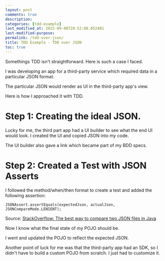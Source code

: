 ```yaml
---
layout: post
comments: true
description: 
categories: [tdd-example]
last_modified_at: 2022-09-08T20:52:08.052481
last-modified-purpose:
permalink: /tdd-over-json/
title: TDD Example - TDD over JSON
toc: true
---
```


Somethings TDD isn't straightforward. Here is such a case I faced.

I was developing an app for a third-party service which required data in a particular JSON format.

The particular JSON would render as UI in the third-party app's view.

Here is how I approached it with TDD.

# Step 1: Creating the ideal JSON.

Lucky for me, the third part app had a UI builder to see what the end UI would look. I created the UI and copied JSON into my code.

The UI builder also gave a link which became part of my BDD specs.

# Step 2: Created a Test with JSON Asserts


I followed the method/when/then format to create a test and added the following assertion:

`JSONAssert.assertEquals(expectedJson, actualJson, JSONCompareMode.LENIENT);`

Source: [StackOverflow: The best way to compare two JSON files in Java](https://stackoverflow.com/a/33481923)

Now I know what the final state of my POJO should be. 

I went and updated the POJO to reflect the expected JSON.

Another point of luck for me was that the third-party app had an SDK, so I didn't have to build a custom POJO from scratch. I just had to customize it.
